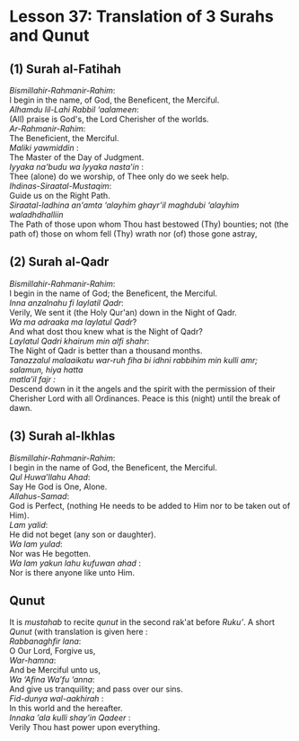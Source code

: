 Lesson 37: Translation of 3 Surahs and Qunut
============================================

(1) Surah al-Fatihah
--------------------

*Bismillahir-Rahmanir-Rahim*:  
 I begin in the name, of God, the Beneficent, the Merciful.  
*Alhamdu lil-Lahi Rabbil ‘aalameen*:  
 (All) praise is God's, the Lord Cherisher of the worlds.  
*Ar-Rahmanir-Rahim*:  
 The Beneficient, the Merciful.  
*Maliki yawmiddin* :  
 The Master of the Day of Judgment.  
*Iyyaka na'budu wa Iyyaka nasta’in* :  
 Thee (alone) do we worship, of Thee only do we seek help.  
*Ihdinas-Siraatal-Mustaqim*:  
 Guide us on the Right Path.  
*Siraatal-ladhina an'amta ‘alayhim ghayr’il maghdubi ‘alayhim
waladhdhalliin*  
 The Path of those upon whom Thou hast bestowed (Thy) bounties; not (the
path of) those on whom fell (Thy) wrath nor (of) those gone astray,

(2) Surah al-Qadr
-----------------

*Bismillahir-Rahmanir-Rahim*:  
 I begin in the name of God; the Beneficent, the Merciful.  
*Inna anzalnahu fi laylatil Qadr*:  
 Verily, We sent it (the Holy Qur'an) down in the Night of Qadr.  
*Wa ma adraaka ma laylatul Qadr*?  
 And what dost thou knew what is the Night of Qadr?  
*Laylatul Qadri khairum min alfi shahr*:  
 The Night of Qadr is better than a thousand months.  
*Tanazzalul malaaikatu war-ruh fiha bi idhni rabbihim min kulli amr;
salamun, hiya hatta*  
*matla’il fajr :*  
 Descend down in it the angels and the spirit with the permission of
their Cherisher Lord with all Ordinances. Peace is this (night) until
the break of dawn.

(3) Surah al-Ikhlas
-------------------

*Bismillahir-Rahmanir-Rahim*:  
 I begin in the name of God, the Beneficent, the Merciful.  
*Qul Huwa’llahu Ahad*:  
 Say He God is One, Alone.  
*Allahus-Samad*:  
 God is Perfect, (nothing He needs to be added to Him nor to be taken
out of Him).  
*Lam yalid*:  
 He did not beget (any son or daughter).  
*Wa lam yulad*:  
 Nor was He begotten.  
*Wa lam yakun lahu kufuwan ahad* :  
 Nor is there anyone like unto Him.

Qunut
-----

It is *mustahab* to recite *qunut* in the second rak'at before *Ruku’*.
A short *Qunut* (with translation is given here :  
*Rabbanaghfir lana*:  
 O Our Lord, Forgive us,  
*War-hamna*:  
 And be Merciful unto us,  
*Wa ‘Afina Wa’fu ‘anna*:  
 And give us tranquility; and pass over our sins.  
*Fid-dunya wal-aakhirah* :  
 In this world and the hereafter.  
*Innaka ’ala kulli shay’in Qadeer* :  
 Verily Thou hast power upon everything.


